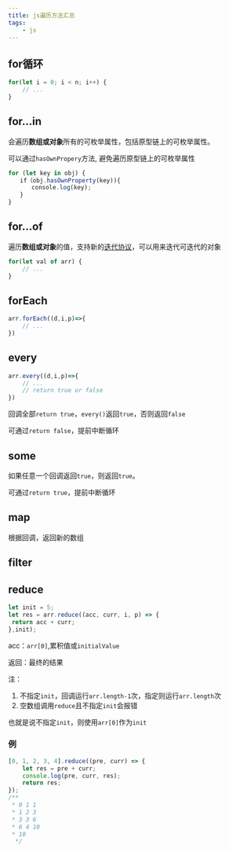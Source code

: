 ```yaml
---
title: js遍历方法汇总
tags:
    - js
---
```


## for循环

```js
for(let i = 0; i < n; i++) {
    // ...
}
```

## for...in

会遍历**数组或对象**所有的可枚举属性，包括原型链上的可枚举属性。

可以通过`hasOwnPropery`方法, 避免遍历原型链上的可枚举属性

```js
for (let key in obj) {
　　if（obj.hasOwnProperty(key)){
　　　　console.log(key);
　　}
}
```

## for...of

遍历**数组或对象**的值，支持新的[迭代协议](https://developer.mozilla.org/zh-CN/docs/Web/JavaScript/Reference/Iteration_protocols)，可以用来迭代可迭代的对象

```js
for(let val of arr) {
    // ...
}
```

## forEach

```js
arr.forEach((d,i,p)=>{
    // ...
})
```

## every

```js
arr.every((d,i,p)=>{
    // ...
    // return true or false
})
```

回调全部`return true`，`every()`返回`true`，否则返回`false`

可通过`return false`，提前中断循环

## some

如果任意一个回调返回`true`，则返回`true`。

可通过`return true`，提前中断循环

## map

根据回调，返回新的数组

## filter

## reduce

```js
let init = 5;
let res = arr.reduce((acc, curr, i, p) => {
 return acc + curr;
},init);
```

acc：`arr[0]`,累积值或`initialValue`

返回：最终的结果

注：

1. 不指定`init`，回调运行`arr.length-1`次，指定则运行`arr.length`次
2. 空数组调用`reduce`且不指定`init`会报错

也就是说不指定`init`，则使用`arr[0]`作为`init`

### 例

```js
[0, 1, 2, 3, 4].reduce((pre, curr) => {
    let res = pre + curr;
    console.log(pre, curr, res);
    return res;
});
/**
 * 0 1 1
 * 1 2 3
 * 3 3 6
 * 6 4 10
 * 10
  */
```
